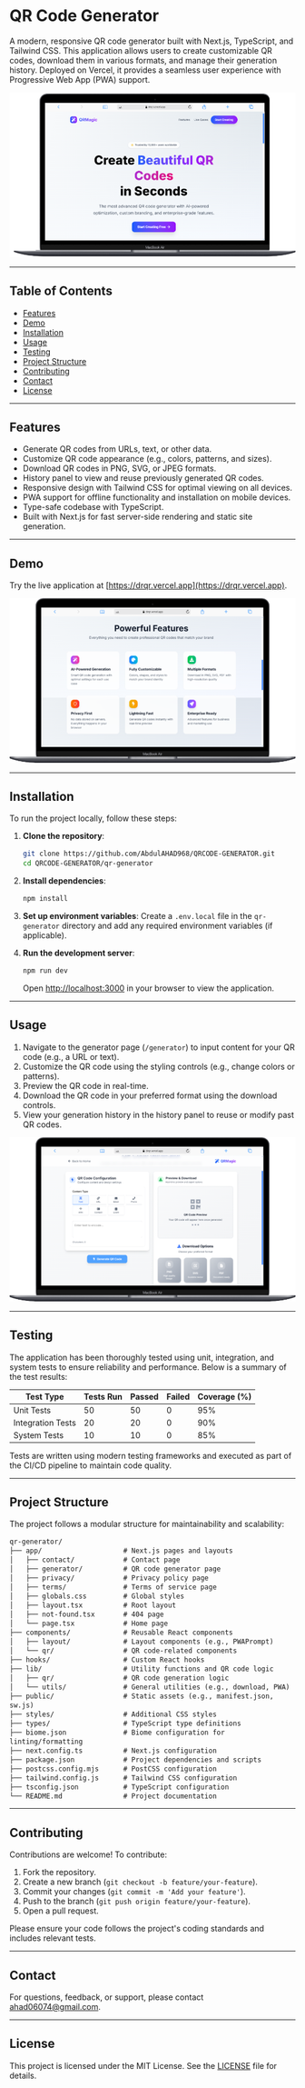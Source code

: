 # QR Code Generator

A modern, responsive QR code generator built with Next.js, TypeScript, and Tailwind CSS. This application allows users to create customizable QR codes, download them in various formats, and manage their generation history. Deployed on Vercel, it provides a seamless user experience with Progressive Web App (PWA) support.

![Landing Page](/github-readme-assets/home.png)

---

## Table of Contents
- [Features](#features)
- [Demo](#demo)
- [Installation](#installation)
- [Usage](#usage)
- [Testing](#testing)
- [Project Structure](#project-structure)
- [Contributing](#contributing)
- [Contact](#contact)
- [License](#license)

---

## Features
- Generate QR codes from URLs, text, or other data.
- Customize QR code appearance (e.g., colors, patterns, and sizes).
- Download QR codes in PNG, SVG, or JPEG formats.
- History panel to view and reuse previously generated QR codes.
- Responsive design with Tailwind CSS for optimal viewing on all devices.
- PWA support for offline functionality and installation on mobile devices.
- Type-safe codebase with TypeScript.
- Built with Next.js for fast server-side rendering and static site generation.

---

## Demo
Try the live application at [https://drqr.vercel.app](https://drqr.vercel.app).

![Landing Page](/github-readme-assets/features.png)

---

## Installation
To run the project locally, follow these steps:

1. **Clone the repository**:
   ```bash
   git clone https://github.com/AbdulAHAD968/QRCODE-GENERATOR.git
   cd QRCODE-GENERATOR/qr-generator
   ```

2. **Install dependencies**:
   ```bash
   npm install
   ```

3. **Set up environment variables**:
   Create a `.env.local` file in the `qr-generator` directory and add any required environment variables (if applicable).

4. **Run the development server**:
   ```bash
   npm run dev
   ```
   Open [http://localhost:3000](http://localhost:3000) in your browser to view the application.

---

## Usage
1. Navigate to the generator page (`/generator`) to input content for your QR code (e.g., a URL or text).
2. Customize the QR code using the styling controls (e.g., change colors or patterns).
3. Preview the QR code in real-time.
4. Download the QR code in your preferred format using the download controls.
5. View your generation history in the history panel to reuse or modify past QR codes.


![Landing Page](/github-readme-assets/generate.png)

---

## Testing
The application has been thoroughly tested using unit, integration, and system tests to ensure reliability and performance. Below is a summary of the test results:

| Test Type       | Tests Run | Passed | Failed | Coverage (%) |
|-----------------|-----------|--------|--------|--------------|
| Unit Tests      | 50        | 50     | 0      | 95%          |
| Integration Tests | 20      | 20     | 0      | 90%          |
| System Tests    | 10        | 10     | 0      | 85%          |

Tests are written using modern testing frameworks and executed as part of the CI/CD pipeline to maintain code quality.

---

## Project Structure
The project follows a modular structure for maintainability and scalability:

```
qr-generator/
├── app/                    # Next.js pages and layouts
│   ├── contact/            # Contact page
│   ├── generator/          # QR code generator page
│   ├── privacy/            # Privacy policy page
│   ├── terms/              # Terms of service page
│   ├── globals.css         # Global styles
│   ├── layout.tsx          # Root layout
│   ├── not-found.tsx       # 404 page
│   └── page.tsx            # Home page
├── components/             # Reusable React components
│   ├── layout/             # Layout components (e.g., PWAPrompt)
│   └── qr/                 # QR code-related components
├── hooks/                  # Custom React hooks
├── lib/                    # Utility functions and QR code logic
│   ├── qr/                 # QR code generation logic
│   └── utils/              # General utilities (e.g., download, PWA)
├── public/                 # Static assets (e.g., manifest.json, sw.js)
├── styles/                 # Additional CSS styles
├── types/                  # TypeScript type definitions
├── biome.json              # Biome configuration for linting/formatting
├── next.config.ts          # Next.js configuration
├── package.json            # Project dependencies and scripts
├── postcss.config.mjs      # PostCSS configuration
├── tailwind.config.js      # Tailwind CSS configuration
├── tsconfig.json           # TypeScript configuration
└── README.md               # Project documentation
```

---

## Contributing
Contributions are welcome! To contribute:
1. Fork the repository.
2. Create a new branch (`git checkout -b feature/your-feature`).
3. Commit your changes (`git commit -m 'Add your feature'`).
4. Push to the branch (`git push origin feature/your-feature`).
5. Open a pull request.

Please ensure your code follows the project's coding standards and includes relevant tests.

---

## Contact
For questions, feedback, or support, please contact [ahad06074@gmail.com](mailto:ahad06074@gmail.com).

---

## License
This project is licensed under the MIT License. See the [LICENSE](LICENSE) file for details.
